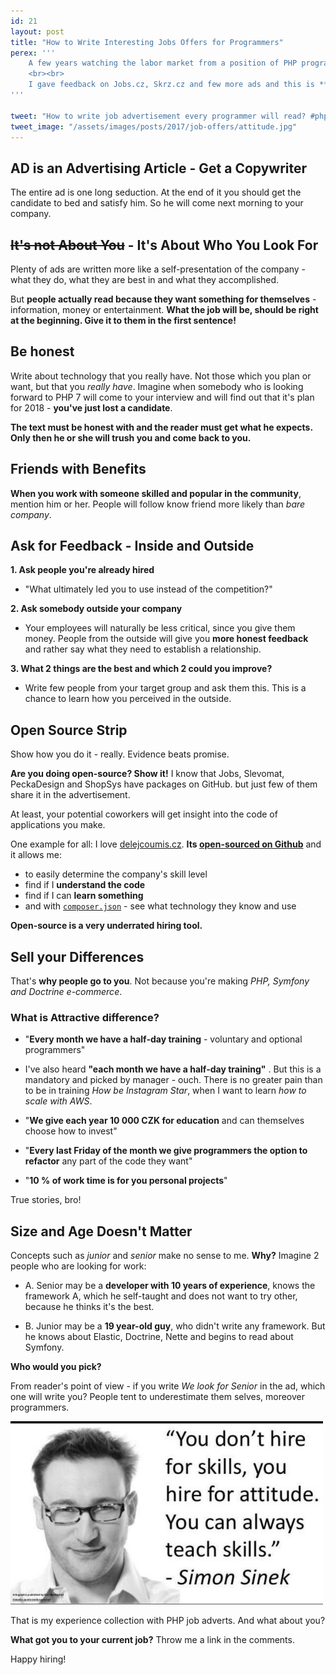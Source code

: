 ```yaml
---
id: 21
layout: post
title: "How to Write Interesting Jobs Offers for Programmers"
perex: '''
    A few years watching the labor market from a position of PHP programmers from the perspective of companies. With both sides have a good relationship. I think what they need and what is bothering you. **I see that they want each other, just communication is little stuck**. 
    <br><br>
    I gave feedback on Jobs.cz, Skrz.cz and few more ads and this is **summary of tips, which I want to share with every company trying to hire programmer**.
'''

tweet: "How to write job advertisement every programmer will read? #php #job #copywriting"
tweet_image: "/assets/images/posts/2017/job-offers/attitude.jpg"
---
```



## AD is an Advertising Article - Get a Copywriter

The entire ad is one long seduction. At the end of it you should get the candidate to bed and satisfy him. So he will come next morning to your company.
 
## <strike>It's not About You</strike> - It's About Who You Look For

Plenty of ads are written more like a self-presentation of the company - what they do, what they are best in and what they accomplished. 

But **people actually read because they want something for themselves** - information, money or entertainment. **What the job will be, should be right at the beginning. Give it to them in the first sentence!**


## Be honest

Write about technology that you really have. Not those which you plan or want, but that you *really have*. Imagine when somebody who is looking forward to PHP 7 will come to your interview and will find out that it's plan for 2018 - **you've just lost a candidate**.

**The text must be honest with and the reader must get what he expects. Only then he or she will trush you and come back to you.**


## Friends with Benefits

**When you work with someone skilled and popular in the community**, mention him or her. People will follow know friend more likely than *bare company*.


## Ask for Feedback - Inside and Outside

**1. Ask people you're already hired**

- "What ultimately led you to use instead of the competition?"

**2. Ask somebody outside your company**

- Your employees will naturally be less critical, since you give them money. People from the outside will give you **more honest feedback** and rather say what they need to establish a relationship.

**3. What 2 things are the best and which 2 could you improve?**

- Write few people from your target group and ask them this. This is a chance to learn how you perceived in the outside.

       
## Open Source Strip

Show how you do it - really. Evidence beats promise.

**Are you doing open-source? Show it!** I know that Jobs, Slevomat, PeckaDesign and ShopSys have packages on GitHub. but just few of them share it in the advertisement.

At least, your potential coworkers will get insight into the code of applications you make. 

One example for all: I love [delejcoumis.cz](http://www.delejcoumis.cz/). **Its [open-sourced on Github](https://github.com/peckadesign/DelejCoUmis.cz)** and it allows me:
 
- to easily determine the company's skill level 
- find if I **understand the code**
- find if I can **learn something**
- and with [`composer.json`](https://github.com/peckadesign/DelejCoUmis.cz/blob/master/composer.json) - see what technology they know and use
    
**Open-source is a very underrated hiring tool.**


## Sell your Differences 

That's **why people go to you**. Not because you're making *PHP, Symfony and Doctrine e-commerce*.


### What is Attractive difference?

- "**Every month we have a half-day training** - voluntary and optional programmers"

- I've also heard **"each month we have a half-day training"** . But this is a mandatory and picked by manager - ouch. There is no greater pain than to be in training *How be Instagram Star*, when I want to learn *how to scale with AWS*.

- "**We give each year 10 000 CZK for education** and can themselves choose how to invest"
- "**Every last Friday of the month we give programmers the option to refactor** any part of the code they want"
- "**10 % of work time is for you personal projects**"

True stories, bro!
      

## Size and Age Doesn't Matter

Concepts such as *junior* and *senior* make no sense to me. **Why?** Imagine 2 people who are looking for work:

- A. Senior may be a **developer with 10 years of experience**, knows the framework A, which he self-taught and does not want to try other, because he thinks it's the best.

- B. Junior may be a **19 year-old guy**, who didn't write any framework. But he knows about Elastic, Doctrine, Nette and begins to read about Symfony.

**Who would you pick?**


From reader's point of view - if you write *We look for Senior* in the ad, which one will write you? People tent to underestimate them selves, moreover programmers.

<img src="/assets/images/posts/2017/job-offers/attitude.jpg" class="img-thumbnail" alt="Attitude for skill">


<br>


That is my experience collection with PHP job adverts. And what about you?

**What got you to your current job?** Throw me a link in the comments.


Happy hiring!

